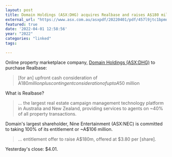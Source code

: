 ```yaml
---
layout: post
title: Domain Holdings (ASX:DHG) acquires Realbase and raises A$180 million
external_url: "https://www.asx.com.au/asxpdf/20220401/pdf/457l9jtc1bpmdg.pdf"
featured: true
date: '2022-04-01 12:58:56'
year: "2022"
categories: "linked"
tags:

---
```

Online property marketplace company, [Domain Holdings (ASX:DHG)](https://www2.asx.com.au/markets/company/DHG) to purchase Realbase:

> [for an] upfront cash consideration of A$180 million plus contingent consideration of up to A$50 million

What is Realbase?

> ... the largest real estate campaign management technology platform in Australia and New Zealand, providing services to agents on ~40% of all property transactions.

Domain's largest shareholder, Nine Entertainment (ASX:NEC) is committed to taking 100% of its entitlement or ~A$106 million.

> ... entitlement offer to raise A$180m, offered at $3.80 per [share].

Yesterday's close: $4.01.
